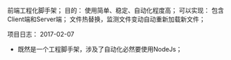 前端工程化脚手架；
目的：
使用简单、稳定、自动化程度高；
可以实现：
包含Client端和Server端；
文件热替换，监测文件变动自动重新加载新文件；

项目日志：
2017-02-07
  - 既然是一个工程脚手架，涉及了自动化必然要使用NodeJs；
